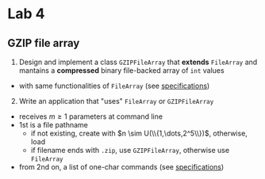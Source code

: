 # Lab 4

## GZIP file array

1. Design and implement a class `GZIPFileArray` that **extends** `FileArray` and mantains a **compressed** binary file-backed array of `int` values
- with same functionalities of `FileArray` (see [specifications](../Lab%203/Readme.md))
2. Write an application that "uses" `FileArray` or `GZIPFileArray`
- receives $m \ge 1$ parameters at command line
- 1st is a file pathname
    - if not existing, create with $n \sim U(\\{1,\dots,2^5\\})$, otherwise, load
    - if filename ends with `.zip`, use `GZIPFileArray`, otherwise use `FileArray`
- from 2nd on, a list of one-char commands (see [specifications](../Lab%203/Readme.md))